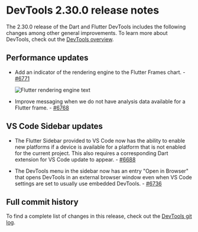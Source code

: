 # DevTools 2.30.0 release notes

The 2.30.0 release of the Dart and Flutter DevTools
includes the following changes among other general improvements.
To learn more about DevTools, check out the
[DevTools overview](https://docs.flutter.dev/tools/devtools).

## Performance updates

* Add an indicator of the rendering engine to the Flutter Frames chart. -
  [#6771](https://github.com/flutter/devtools/pull/6771)

  ![Flutter rendering engine text](/tools/devtools/release-notes/images-2.30.0/flutter_frames_engine_text.png "Text describing the current flutter rendering engine")

* Improve messaging when we do not have analysis data available for a
  Flutter frame. - [#6768](https://github.com/flutter/devtools/pull/6768)

## VS Code Sidebar updates

* The Flutter Sidebar provided to VS Code now has the ability to enable new
  platforms if a device is available for a platform that is not enabled for
  the current project. This also requires a corresponding Dart extension for
  VS Code update to appear. - [#6688](https://github.com/flutter/devtools/pull/6688)

* The DevTools menu in the sidebar now has an entry "Open in Browser"
  that opens DevTools in an external browser window even when VS Code settings
  are set to usually use embedded DevTools. - [#6736](https://github.com/flutter/devtools/pull/6736)

## Full commit history

To find a complete list of changes in this release, check out the
[DevTools git log](https://github.com/flutter/devtools/tree/v2.30.0).
